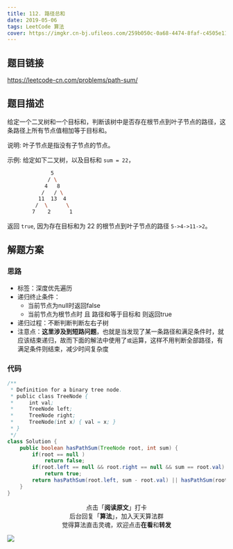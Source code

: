```yaml
---
title: 112. 路径总和
date: 2019-05-06
tags: LeetCode 算法
cover: https://imgkr.cn-bj.ufileos.com/259b050c-0a68-4474-8faf-c4505e11ee4a.png
---
```


## 题目链接

https://leetcode-cn.com/problems/path-sum/

## 题目描述

给定一个二叉树和一个目标和，判断该树中是否存在根节点到叶子节点的路径，这条路径上所有节点值相加等于目标和。

说明: 叶子节点是指没有子节点的节点。

示例: 
给定如下二叉树，以及目标和 `sum = 22`，

```bash
              5
             / \
            4   8
           /   / \
          11  13  4
         /  \      \
        7    2      1
```

返回 `true`, 因为存在目标和为 22 的根节点到叶子节点的路径 `5->4->11->2`。

## 解题方案

### 思路

- 标签：深度优先遍历
- 递归终止条件：
  - 当前节点为null时返回false
  - 当前节点为根节点时 且 路径和等于目标和 则返回true
- 递归过程：不断判断判断左右子树
- 注意点：**这里涉及到短路问题**，也就是当发现了某一条路径和满足条件时，就应该结束递归，故而下面的解法中使用了`或`运算，这样不用判断全部路径，有满足条件则结束，减少时间复杂度

### 代码

```java
/**
 * Definition for a binary tree node.
 * public class TreeNode {
 *     int val;
 *     TreeNode left;
 *     TreeNode right;
 *     TreeNode(int x) { val = x; }
 * }
 */
class Solution {
    public boolean hasPathSum(TreeNode root, int sum) {
        if(root == null ) 
            return false;
        if(root.left == null && root.right == null && sum == root.val) 
            return true;
        return hasPathSum(root.left, sum - root.val) || hasPathSum(root.right, sum - root.val);
    }
}
```

<span style="display:block;text-align:center;">点击「<strong>阅读原文</strong>」打卡</span>
<span style="display:block;text-align:center;">后台回复「<strong>算法</strong>」，加入天天算法群</span>
<span style="display:block;text-align:center;">觉得算法直击灵魂，欢迎点击<strong>在看</strong>和<strong>转发</strong></span>

![](https://i.loli.net/2019/05/17/5cde9e49d28a986587.png)
